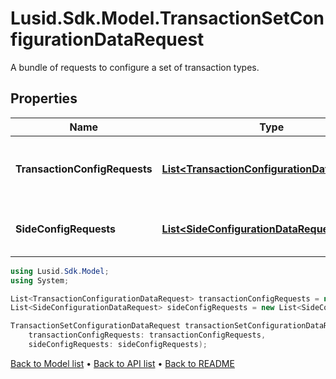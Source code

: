# Lusid.Sdk.Model.TransactionSetConfigurationDataRequest
A bundle of requests to configure a set of transaction types.

## Properties

Name | Type | Description | Notes
------------ | ------------- | ------------- | -------------
**TransactionConfigRequests** | [**List&lt;TransactionConfigurationDataRequest&gt;**](TransactionConfigurationDataRequest.md) | Collection of transaction type models | 
**SideConfigRequests** | [**List&lt;SideConfigurationDataRequest&gt;**](SideConfigurationDataRequest.md) | Collection of side definition requests. | [optional] 

```csharp
using Lusid.Sdk.Model;
using System;

List<TransactionConfigurationDataRequest> transactionConfigRequests = new List<TransactionConfigurationDataRequest>();
List<SideConfigurationDataRequest> sideConfigRequests = new List<SideConfigurationDataRequest>();

TransactionSetConfigurationDataRequest transactionSetConfigurationDataRequestInstance = new TransactionSetConfigurationDataRequest(
    transactionConfigRequests: transactionConfigRequests,
    sideConfigRequests: sideConfigRequests);
```

[Back to Model list](../README.md#documentation-for-models) &#8226; [Back to API list](../README.md#documentation-for-api-endpoints) &#8226; [Back to README](../README.md)
